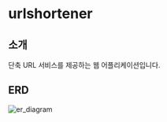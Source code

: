 # urlshortener

## 소개
단축 URL 서비스를 제공하는 웹 어플리케이션입니다.
## ERD
![er_diagram](https://user-images.githubusercontent.com/86475543/160814510-b40cad0c-09b1-4a8f-8a10-696f6af2b41a.png)
